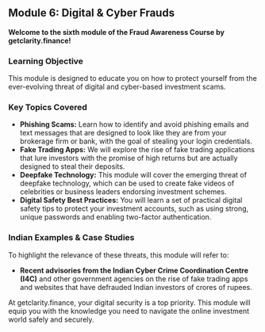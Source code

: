 ## Module 6: Digital & Cyber Frauds

**Welcome to the sixth module of the Fraud Awareness Course by getclarity.finance!**

### Learning Objective

This module is designed to educate you on how to protect yourself from the ever-evolving threat of digital and cyber-based investment scams.

### Key Topics Covered

*   **Phishing Scams:** Learn how to identify and avoid phishing emails and text messages that are designed to look like they are from your brokerage firm or bank, with the goal of stealing your login credentials.
*   **Fake Trading Apps:** We will explore the rise of fake trading applications that lure investors with the promise of high returns but are actually designed to steal their deposits.
*   **Deepfake Technology:** This module will cover the emerging threat of deepfake technology, which can be used to create fake videos of celebrities or business leaders endorsing investment schemes.
*   **Digital Safety Best Practices:** You will learn a set of practical digital safety tips to protect your investment accounts, such as using strong, unique passwords and enabling two-factor authentication.

### Indian Examples & Case Studies

To highlight the relevance of these threats, this module will refer to:

*   **Recent advisories from the Indian Cyber Crime Coordination Centre (I4C)** and other government agencies on the rise of fake trading apps and websites that have defrauded Indian investors of crores of rupees.

At getclarity.finance, your digital security is a top priority. This module will equip you with the knowledge you need to navigate the online investment world safely and securely.
